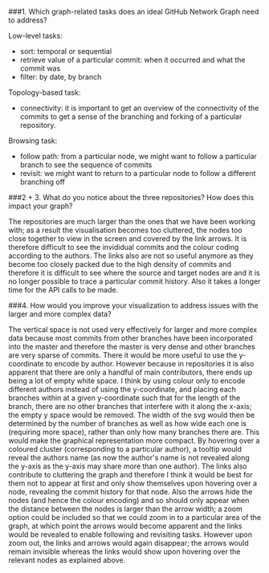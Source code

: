 ###1. Which graph-related tasks does an ideal GitHub Network Graph need to address?

Low-level tasks:
- sort: temporal or sequential
- retrieve value of a particular commit: when it occurred and what the commit was
- filter: by date, by branch

Topology-based task:
- connectivity: it is important to get an overview of the connectivity of the commits to get a sense of the branching and forking of a particular repository.

Browsing task:
- follow path: from a particular node, we might want to follow a particular branch to see the sequence of commits
- revisit: we might want to return to a particular node to follow a different branching off

###2 + 3. What do you notice about the three repositories? How does this impact your graph?

The repositories are much larger than the ones that we have been working with; as a result the visualisation becomes too cluttered, the nodes too close together to view in the screen and covered by the link arrows. It is therefore difficult to see the invididual commits and the colour coding according to the authors.
The links also are not so useful anymore as they become too closely packed due to the high density of commits and therefore it is difficult to see where the source and target nodes are and it is no longer possible to trace a particular commit history.
Also it takes a longer time for the API calls to be made.

###4. How would you improve your visualization to address issues with the larger and more complex data?

The vertical space is not used very effectively for larger and more complex data because most commits from other branches have been incorporated into the master and therefore the master is very dense and other branches are very sparse of commits. There it would be more useful to use the y-coordinate to encode by author. However because in repositories it is also apparent that there are only a handful of main contributors, there ends up being a lot of empty white space. I think by using colour only to encode different authors instead of using the y-coordinate, and placing each branches within at a given y-coordinate such that for the length of the branch, there are no other branches that interfere with it along the x-axis; the empty y space would be removed. The width of the svg would then be determined by the number of branches as well as how wide each one is (requiring more space), rather than only how many branches there are. This would make the graphical representation more compact. By hovering over a coloured cluster (corresponding to a particular author), a tooltip would reveal the authors name (as now the author's name is not revealed along the y-axis as the y-axis may share more than one author).
The links also contribute to cluttering the graph and therefore I think it would be best for them not to appear at first and only show themselves upon hovering over a node, revealing the commit history for that node.
Also the arrows hide the nodes (and hence the colour encoding) and so should only appear when the distance between the nodes is larger than the arrow width; a zoom option could be included so that we could zoom in to a particular area of the graph, at which point the arrows would become apparent and the links would be revealed to enable following and revisiting tasks. However upon zoom out, the links and arrows would again disappear; the arrows would remain invisible whereas the links would show upon hovering over the relevant nodes as explained above.